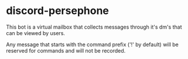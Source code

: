 # discord-persephone

This bot is a virtual mailbox that collects messages through it's dm's that can be viewed by users. 

Any message that starts with the command prefix ('!' by default) will be reserved for commands and will not be recorded. 